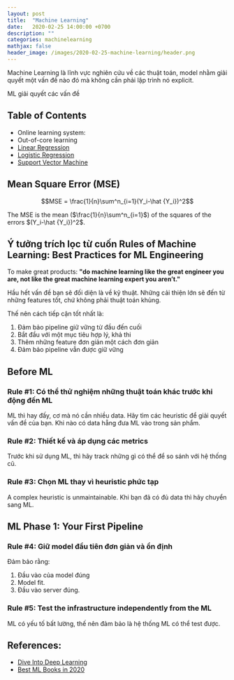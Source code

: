 ```yaml
---
layout: post
title:  "Machine Learning"
date:   2020-02-25 14:00:00 +0700
description: ""
categories: machinelearning
mathjax: false
header_image: /images/2020-02-25-machine-learning/header.png
---
```


Machine Learning là lĩnh vực nghiên cứu về các thuật toán, model nhằm giải quyết một vấn đề nào đó mà không cần phải lập trình nó explicit.

ML giải quyết các vấn đề

## Table of Contents
- Online learning system: 
- Out-of-core learning
- [Linear Regression](https://minhdq99hp.github.io/machinelearning/2020/02/25/linear-regression/)
- [Logistic Regression](https://minhdq99hp.github.io/machinelearning/2020/02/25/logistic-regression/)
- [Support Vector Machine](https://minhdq99hp.github.io/machinelearning/2020/03/02/support-vector-machine/)



## Mean Square Error (MSE)
$$MSE = \frac{1}{n}\sum^n_{i=1}(Y_i-\hat {Y_i})^2$$

The MSE is the mean ($\frac{1}{n}\sum^n_{i=1}$) of the squares of the errors $(Y_i-\hat {Y_i})^2$.

## Ý tưởng trích lọc từ cuốn Rules of Machine Learning: Best Practices for ML Engineering

To make great products:
**"do machine learning like the great engineer you are, not like the great machine learning expert you aren’t."**

Hầu hết vấn đề bạn sẽ đối diện là về kỹ thuật. Những cải thiện lớn sẽ đến từ những features tốt, chứ không phải thuật toán khủng.

Thế nên cách tiếp cận tốt nhất là:
1. Đảm bảo pipeline giữ vững từ đầu đến cuối
2. Bắt đầu với một mục tiêu hợp lý, khả thi
3. Thêm những feature đơn giản một cách đơn giản
4. Đảm bảo pipeline vẫn được giữ vững

## Before ML
### Rule #1: Có thể thử nghiệm những thuật toán khác trước khi động đến ML
ML thì hay đấy, cơ mà nó cần nhiều data. Hãy tìm các heuristic để giải quyết vấn đề của bạn. Khi nào có data hẵng đưa ML vào trong sản phẩm.

### Rule #2: Thiết kế và áp dụng các metrics
Trước khi sử dụng ML, thì hãy track những gì có thể để so sánh với hệ thống cũ.

### Rule #3: Chọn ML thay vì heuristic phức tạp
A complex heuristic is unmaintainable. Khi bạn đã có đủ data thì hãy chuyển sang ML.


## ML Phase 1: Your First Pipeline
### Rule #4: Giữ model đầu tiên đơn giản và ổn định

Đảm bảo rằng:
1. Đầu vào của model đúng
2. Model fit.
3. Đầu vào server đúng.

### Rule #5: Test the infrastructure independently from the ML
ML có yếu tố bất lường, thế nên đảm bảo là hệ thống ML có thể test được.

## References:
- [Dive Into Deep Learning](d2l.ai)
- [Best ML Books in 2020](https://blog.floydhub.com/best-machine-learning-books/?fbclid=IwAR2vThdUCo-IeilT3tqj_0AEwULNyzE9S2uLFBmYg16sQivtdWLnnV7kPmI)